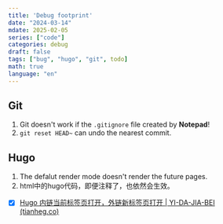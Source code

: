 ```yaml
---
title: 'Debug footprint'
date: "2024-03-14"
mdate: 2025-02-05
series: ["code"]
categories: debug
draft: false
tags: ["bug", "hugo", "git", todo]
math: true
language: "en"
---
```



## Git

1. Git doesn't work if the `.gitignore` file created by **Notepad**!
2. `git reset HEAD~` can undo the nearest commit.

## Hugo

1. The defalut render mode doesn't render the future pages.
2. html中的hugo代码，即便注释了，也依然会生效。

- [x] [Hugo 内链当前标签页打开，外链新标签页打开 | YI-DA-JIA-BEI (tianheg.co)](https://tianheg.co/posts/hugo-open-internal-links-in-same-tab-external-links-in-new-tab/)

